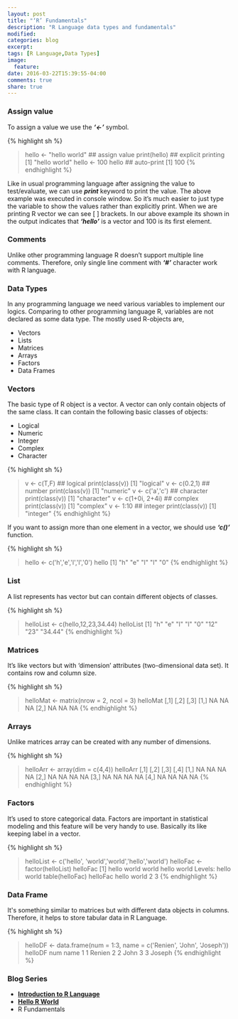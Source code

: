 ```yaml
---
layout: post
title: "‘R’ Fundamentals"
description: "R Language data types and fundamentals"
modified:
categories: blog
excerpt:
tags: [R Language,Data Types]
image:
  feature:
date: 2016-03-22T15:39:55-04:00
comments: true
share: true
---
```


### Assign value

To assign a value we use the **_‘<-’_** symbol.

{% highlight sh %}
> hello <- "hello world" ## assign value
> print(hello) ## explicit printing
[1] "hello world"
> hello <- 100
> hello ## auto-print 
[1] 100
{% endhighlight %}

Like in usual programming language after assigning the value to test/evaluate, we can use **_print_** keyword to print the value. The above example was executed in console window. So it’s much easier to just type the variable to show the values rather than explicitly print. When we are printing R vector we can see [ ] brackets. In our above example its shown in the output indicates that **_‘hello’_** is a vector and 100 is its first element.

### Comments 

Unlike other programming language R doesn’t support multiple line comments. Therefore, only single line comment with **_‘#’_** character work with R language.

### Data Types

In any programming language we need various variables to implement our logics. Comparing to other programming language R, variables are not declared as some data type. The mostly used R-objects are,

* Vectors 
* Lists
* Matrices
* Arrays 
* Factors 
* Data Frames 

### Vectors

The basic type of R object is a vector. A vector can only contain objects of the same class. It can contain the following basic classes of objects:

* Logical 
* Numeric 
* Integer 
* Complex 
* Character 

{% highlight sh %}
> v <- c(T,F) ## logical
> print(class(v))
[1] "logical"
> v <- c(0.2,1) ## number
> print(class(v))
[1] "numeric"
> v <- c('a','c') ## character
> print(class(v))
[1] "character"
> v <- c(1+0i, 2+4i) ## complex
> print(class(v))
[1] "complex"
> v <- 1:10 ## integer
> print(class(v))
[1] "integer"
{% endhighlight %}


If you want to assign more than one element in a vector, we should use **_‘c()’_** function.

{% highlight sh %}
> hello <- c('h','e','l','l','0')
> hello
[1] "h" "e" "l" "l" "0"
{% endhighlight %}

### List 

A list represents has vector but can contain different objects of classes.

{% highlight sh %}
> helloList <- c(hello,12,23,34.44)
> helloList
[1] "h"     "e"     "l"     "l"     "0"     "12"    "23"    "34.44"
{% endhighlight %}

### Matrices

It’s like vectors but with ‘dimension’ attributes (two-dimensional data set). It contains row and column size.

{% highlight sh %}
> helloMat <- matrix(nrow = 2, ncol = 3)
> helloMat
     [,1] [,2] [,3]
[1,]   NA   NA   NA
[2,]   NA   NA   NA
{% endhighlight %}

### Arrays

Unlike matrices array can be created with any number of dimensions.

{% highlight sh %}
> helloArr <- array(dim = c(4,4))
> helloArr
     [,1] [,2] [,3] [,4]
[1,]   NA   NA   NA   NA
[2,]   NA   NA   NA   NA
[3,]   NA   NA   NA   NA
[4,]   NA   NA   NA   NA
{% endhighlight %}

### Factors 

It’s used to store categorical data. Factors are important in statistical modeling and this feature will be very handy to use. Basically its like keeping label in a vector.

{% highlight sh %}
> helloList <- c('hello', 'world','world','hello','world')
> helloFac <- factor(helloList)
> helloFac
[1] hello world world hello world
Levels: hello world
> table(helloFac)
helloFac
hello world 
    2     3 
{% endhighlight %}

### Data Frame

It's something similar to matrices but with different data objects in columns. Therefore, it helps to store tabular data in R Language.

{% highlight sh %}
> helloDF <- data.frame(num = 1:3, name = c('Renien', 'John', 'Joseph'))
> helloDF
  num   name
1   1 Renien
2   2   John
3   3 Joseph
{% endhighlight %}


### Blog Series
* [**Introduction to R Language**](articles/introduction-to-r-language/)
* [**Hello R World**](blog/hello-r-world/)
* R Fundamentals